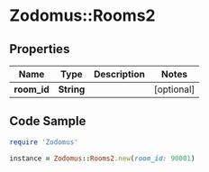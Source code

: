 # Zodomus::Rooms2

## Properties

Name | Type | Description | Notes
------------ | ------------- | ------------- | -------------
**room_id** | **String** |  | [optional] 

## Code Sample

```ruby
require 'Zodomus'

instance = Zodomus::Rooms2.new(room_id: 90001)
```


